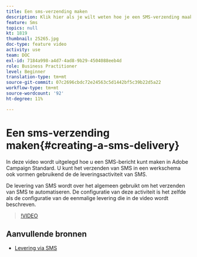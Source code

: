 ```yaml
---
title: Een sms-verzending maken
description: Klik hier als je wilt weten hoe je een SMS-verzending maakt.
feature: Sms
topics: null
kt: 1819
thumbnail: 25265.jpg
doc-type: feature video
activity: use
team: DOC
exl-id: 7184a998-a4d7-4ad8-9b29-4504088eeb4d
role: Business Practitioner
level: Beginner
translation-type: tm+mt
source-git-commit: 07c2696cbdc72e24563c5d1442bf5c39b22d5a22
workflow-type: tm+mt
source-wordcount: '92'
ht-degree: 11%

---
```


# Een sms-verzending maken{#creating-a-sms-delivery}

In deze video wordt uitgelegd hoe u een SMS-bericht kunt maken in Adobe Campaign Standard. U kunt het verzenden van SMS in een werkschema ook vormen gebruikend de de leveringsactiviteit van SMS.

De levering van SMS wordt over het algemeen gebruikt om het verzenden van SMS te automatiseren. De configuratie van deze activiteit is het zelfde als de configuratie van de eenmalige levering die in de video wordt beschreven.

>[!VIDEO](https://video.tv.adobe.com/v/25265/?quality=12)

## Aanvullende bronnen

* [Levering via SMS](https://docs.adobe.com/content/help/en/campaign-standard/using/managing-processes-and-data/channel-activities/sms-delivery.html#configuration)
